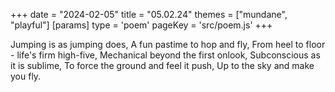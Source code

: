 +++
date = "2024-02-05"
title = "05.02.24"
themes = ["mundane", "playful"]
[params]
  type = 'poem'
  pageKey = 'src/poem.js'
+++

Jumping is as jumping does,
A fun pastime to hop and fly,
From heel to floor - life's firm high-five,
Mechanical beyond the first onlook,
Subconscious as it is sublime,
To force the ground and feel it push,
Up to the sky and make you fly.

